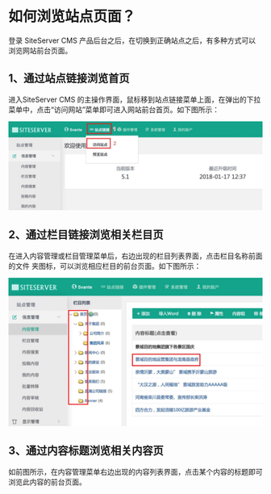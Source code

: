 # 如何浏览站点页面？

登录 SiteServer CMS 产品后台之后，在切换到正确站点之后，有多种方式可以浏览网站前台页面。

## 1、通过站点链接浏览首页

进入SiteServer CMS 的主操作界面，鼠标移到站点链接菜单上面，在弹出的下拉菜单中，点击“访问网站”菜单即可进入网站前台首页。如下图所示：

![](./images/222.jpg)
 
## 2、通过栏目链接浏览相关栏目页

在进入内容管理或栏目管理菜单后，右边出现的栏目列表界面，点击栏目名称前面的文件 夹图标，可以浏览相应栏目的前台页面。如下图所示：

![](./images/223.jpg)

## 3、通过内容标题浏览相关内容页

如前图所示，在内容管理菜单右边出现的内容列表界面，点击某个内容的标题即可浏览此内容的前台页面。

